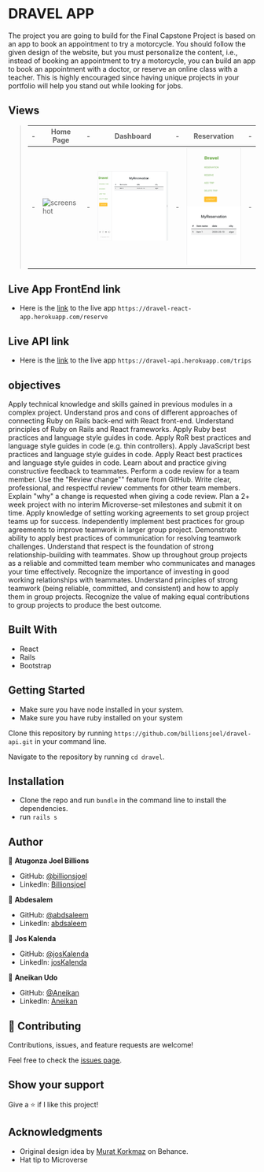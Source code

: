 # DRAVEL APP

The project you are going to build for the Final Capstone Project is based on an app to book an appointment to try a motorcycle. You should follow the given design of the website, but you must personalize the content, i.e., instead of booking an appointment to try a motorcycle, you can build an app to book an appointment with a doctor, or reserve an online class with a teacher. This is highly encouraged since having unique projects in your portfolio will help you stand out while looking for jobs.

## Views

> | -   | Home Page                        | -   | Dashboard                          | -   | Reservation                           | -   |
> | --- | ---------------------------------- | --- | ----------------------------------- | --- | ----------------------------------- | --- |
> | -   | ![screenshot](app-screenshot1.png) | -   | ![screenshot](app-screenshot2.png) | -   | ![screenshot](app-screenshot3.png) | -   |

## Live App FrontEnd link
- Here is the [link](https://dravel-react-app.herokuapp.com/reserve) to the live app `https://dravel-react-app.herokuapp.com/reserve`

## Live API link
- Here is the [link](https://dravel-api.herokuapp.com/trips) to the live app `https://dravel-api.herokuapp.com/trips`

## objectives
Apply technical knowledge and skills gained in previous modules in a complex project.
Understand pros and cons of different approaches of connecting Ruby on Rails back-end with React front-end.
Understand principles of Ruby on Rails and React frameworks.
Apply Ruby best practices and language style guides in code.
Apply RoR best practices and language style guides in code (e.g. thin controllers).
Apply JavaScript best practices and language style guides in code.
Apply React best practices and language style guides in code.
Learn about and practice giving constructive feedback to teammates.
Perform a code review for a team member.
Use the "Review change"" feature from GitHub.
Write clear, professional, and respectful review comments for other team members.
Explain "why" a change is requested when giving a code review.
Plan a 2+ week project with no interim Microverse-set milestones and submit it on time.
Apply knowledge of setting working agreements to set group project teams up for success.
Independently implement best practices for group agreements to improve teamwork in larger group project.
Demonstrate ability to apply best practices of communication for resolving teamwork challenges.
Understand that respect is the foundation of strong relationship-building with teammates.
Show up throughout group projects as a reliable and committed team member who communicates and manages your time effectively.
Recognize the importance of investing in good working relationships with teammates.
Understand principles of strong teamwork (being reliable, committed, and consistent) and how to apply them in group projects.
Recognize the value of making equal contributions to group projects to produce the best outcome.


## Built With

- React
- Rails
- Bootstrap

## Getting Started

- Make sure you have node installed in your system.
- Make sure you have ruby installed on your system


Clone this repository by running `https://github.com/billionsjoel/dravel-api.git` in your command line.

Navigate to the repository by running `cd dravel`.

## Installation

- Clone the repo and run `bundle` in the command line to install the dependencies.
- run `rails s`

## Author

👤 **Atugonza Joel Billions**

- GitHub: [@billionsjoel](https://github.com/billionsjoel)
- LinkedIn: [Billionsjoel](https://www.linkedin.com/in/billionsjoel/)

👤 **Abdesalem**

- GitHub: [@abdsaleem](https://github.com/abdsaleem)
- LinkedIn: [abdsaleem](https://www.linkedin.com/in/abdsaleem/)

👤 **Jos Kalenda**

- GitHub: [@josKalenda](https://github.com/josKalenda)
- LinkedIn: [josKalenda](https://www.linkedin.com/in/josKalenda/)

👤 **Aneikan Udo**

- GitHub: [@Aneikan](https://github.com/Aneikan)
- LinkedIn: [Aneikan](https://www.linkedin.com/in/Aneikan/)

## 🤝 Contributing

Contributions, issues, and feature requests are welcome!

Feel free to check the [issues page](https://github.com/billionsjoel/dravel-api/issues).

## Show your support

Give a ⭐️ if I like this project!

## Acknowledgments

- Original design idea by [Murat Korkmaz](https://www.behance.net/gallery/19759151/Snapscan-iOs-design-and-branding?tracking_source=) on Behance.
- Hat tip to Microverse
